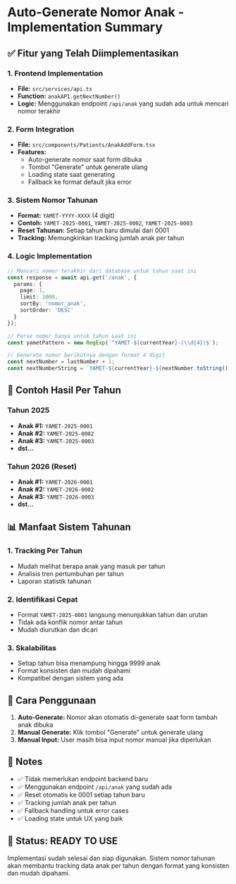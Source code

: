 # Auto-Generate Nomor Anak - Implementation Summary

## ✅ Fitur yang Telah Diimplementasikan

### 1. Frontend Implementation
- **File:** `src/services/api.ts`
- **Function:** `anakAPI.getNextNumber()`
- **Logic:** Menggunakan endpoint `/api/anak` yang sudah ada untuk mencari nomor terakhir

### 2. Form Integration
- **File:** `src/components/Patients/AnakAddForm.tsx`
- **Features:**
  - Auto-generate nomor saat form dibuka
  - Tombol "Generate" untuk generate ulang
  - Loading state saat generating
  - Fallback ke format default jika error

### 3. Sistem Nomor Tahunan
- **Format:** `YAMET-YYYY-XXXX` (4 digit)
- **Contoh:** `YAMET-2025-0001`, `YAMET-2025-0002`, `YAMET-2025-0003`
- **Reset Tahunan:** Setiap tahun baru dimulai dari 0001
- **Tracking:** Memungkinkan tracking jumlah anak per tahun

### 4. Logic Implementation
```typescript
// Mencari nomor terakhir dari database untuk tahun saat ini
const response = await api.get('/anak', {
  params: {
    page: 1,
    limit: 1000,
    sortBy: 'nomor_anak',
    sortOrder: 'DESC'
  }
});

// Parse nomor hanya untuk tahun saat ini
const yametPattern = new RegExp(`^YAMET-${currentYear}-(\\d{4})$`);

// Generate nomor berikutnya dengan format 4 digit
const nextNumber = lastNumber + 1;
const nextNumberString = `YAMET-${currentYear}-${nextNumber.toString().padStart(4, '0')}`;
```

## 🎯 Contoh Hasil Per Tahun

### Tahun 2025
- **Anak #1:** `YAMET-2025-0001`
- **Anak #2:** `YAMET-2025-0002`
- **Anak #3:** `YAMET-2025-0003`
- **dst...**

### Tahun 2026 (Reset)
- **Anak #1:** `YAMET-2026-0001`
- **Anak #2:** `YAMET-2026-0002`
- **Anak #3:** `YAMET-2026-0003`
- **dst...**

## 📊 Manfaat Sistem Tahunan

### 1. Tracking Per Tahun
- Mudah melihat berapa anak yang masuk per tahun
- Analisis tren pertumbuhan per tahun
- Laporan statistik tahunan

### 2. Identifikasi Cepat
- Format `YAMET-2025-0001` langsung menunjukkan tahun dan urutan
- Tidak ada konflik nomor antar tahun
- Mudah diurutkan dan dicari

### 3. Skalabilitas
- Setiap tahun bisa menampung hingga 9999 anak
- Format konsisten dan mudah dipahami
- Kompatibel dengan sistem yang ada

## 🔧 Cara Penggunaan

1. **Auto-Generate:** Nomor akan otomatis di-generate saat form tambah anak dibuka
2. **Manual Generate:** Klik tombol "Generate" untuk generate ulang
3. **Manual Input:** User masih bisa input nomor manual jika diperlukan

## 📝 Notes

- ✅ Tidak memerlukan endpoint backend baru
- ✅ Menggunakan endpoint `/api/anak` yang sudah ada
- ✅ Reset otomatis ke 0001 setiap tahun baru
- ✅ Tracking jumlah anak per tahun
- ✅ Fallback handling untuk error cases
- ✅ Loading state untuk UX yang baik

## 🚀 Status: READY TO USE

Implementasi sudah selesai dan siap digunakan. Sistem nomor tahunan akan membantu tracking data anak per tahun dengan format yang konsisten dan mudah dipahami. 